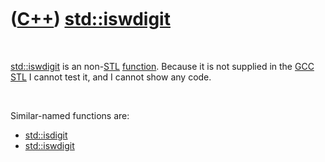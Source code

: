 
 

 

 

 

 

([C++](Cpp.md)) [std::iswdigit](CppStdIswdigit.md)
=================================================

 

[std::iswdigit](CppStdIswdigit.md) is an non-[STL](CppStl.md)
[function](CppFunction.md). Because it is not supplied in the
[GCC](CppGcc.md) [STL](CppStl.md) I cannot test it, and I cannot show
any code.

 

Similar-named functions are:

-   [std::isdigit](CppStdIsdigit.md)
-   [std::iswdigit](CppStdIswdigit.md)

 

 

 

 

 

 

